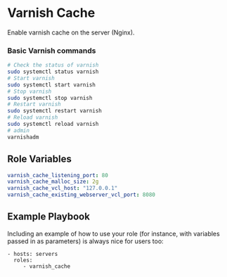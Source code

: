 Varnish Cache
=========

Enable varnish cache on the server (Nginx).
### Basic Varnish commands
```bash
# Check the status of varnish
sudo systemctl status varnish
# Start varnish
sudo systemctl start varnish
# Stop varnish
sudo systemctl stop varnish
# Restart varnish
sudo systemctl restart varnish
# Reload varnish
sudo systemctl reload varnish
# admin
varnishadm

```

Role Variables
--------------
```yaml
varnish_cache_listening_port: 80
varnish_cache_malloc_size: 2g
varnish_cache_vcl_host: "127.0.0.1"
varnish_cache_existing_webserver_vcl_port: 8080
  ```
Example Playbook
----------------

Including an example of how to use your role (for instance, with variables passed in as parameters) is always nice for users too:

    - hosts: servers
      roles:
         - varnish_cache

